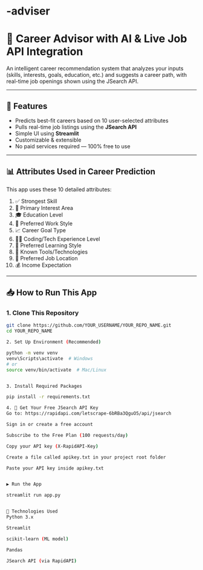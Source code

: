 # -adviser
# 💼 Career Advisor with AI & Live Job API Integration

An intelligent career recommendation system that analyzes your inputs (skills, interests, goals, education, etc.) and suggests a career path, with real-time job openings shown using the JSearch API.

---

## 🚀 Features

- Predicts best-fit careers based on 10 user-selected attributes
- Pulls real-time job listings using the **JSearch API**
- Simple UI using **Streamlit**
- Customizable & extensible
- No paid services required — 100% free to use

---

## 📊 Attributes Used in Career Prediction

This app uses these 10 detailed attributes:

1. ✅ Strongest Skill  
2. 🎯 Primary Interest Area  
3. 🎓 Education Level  
4. 💼 Preferred Work Style  
5. 📈 Career Goal Type  
6. 👨‍💻 Coding/Tech Experience Level  
7. 🧠 Preferred Learning Style  
8. 🧰 Known Tools/Technologies  
9. 📍 Preferred Job Location  
10. 💰 Income Expectation  

---

## 📥 How to Run This App

### 1. Clone This Repository
```bash
git clone https://github.com/YOUR_USERNAME/YOUR_REPO_NAME.git
cd YOUR_REPO_NAME

2. Set Up Environment (Recommended)

python -m venv venv
venv\Scripts\activate  # Windows
# or
source venv/bin/activate  # Mac/Linux


3. Install Required Packages

pip install -r requirements.txt

4. 📌 Get Your Free JSearch API Key
Go to: https://rapidapi.com/letscrape-6bRBa3QguO5/api/jsearch

Sign in or create a free account

Subscribe to the Free Plan (100 requests/day)

Copy your API key (X-RapidAPI-Key)

Create a file called apikey.txt in your project root folder

Paste your API key inside apikey.txt


▶️ Run the App

streamlit run app.py


🧠 Technologies Used
Python 3.x

Streamlit

scikit-learn (ML model)

Pandas

JSearch API (via RapidAPI)








